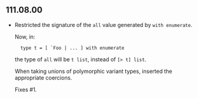 ## 111.08.00

- Restricted the signature of the `all` value generated by
  `with enumerate`.

    Now, in:

        type t = [ `Foo | ... ] with enumerate

    the type of `all` will be `t list`, instead of `[> t] list`.

    When taking unions of polymorphic variant types, inserted the
    appropriate coercions.

    Fixes #1.

